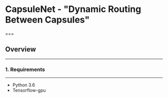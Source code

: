 # CapsuleNet - "Dynamic Routing Between Capsules"
===
## Overview
---

### 1. Requirements
---
* Python 3.6
* Tensorflow-gpu
